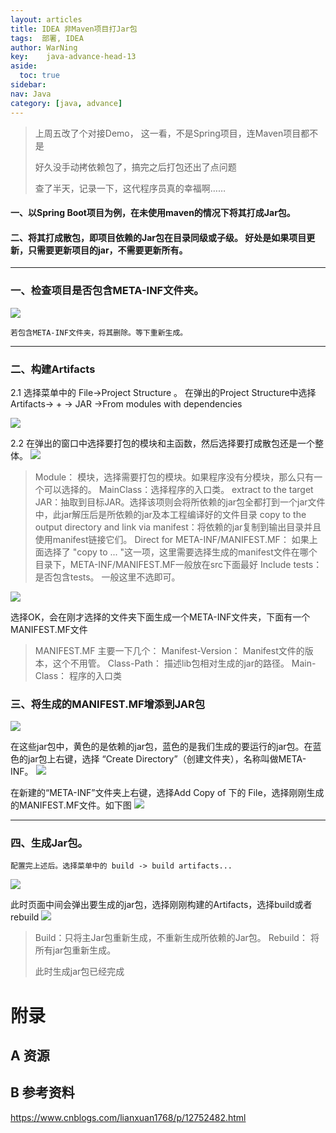 ```yaml
---
layout: articles
title: IDEA 非Maven项目打Jar包
tags:  部署, IDEA
author: WarNing
key:    java-advance-head-13
aside:
  toc: true
sidebar:
nav: Java
category: [java, advance]
---
```




> 上周五改了个对接Demo， 这一看，不是Spring项目，连Maven项目都不是
>
> 好久没手动拷依赖包了，搞完之后打包还出了点问题
>
> 查了半天，记录一下，这代程序员真的幸福啊……
>


<!--more-->

#### 一、以Spring Boot项目为例，在未使用maven的情况下将其打成Jar包。

#### 二、将其打成散包，即项目依赖的Jar包在目录同级或子级。 好处是如果项目更新，只需要更新项目的jar，不需要更新所有。

------

### 一、检查项目是否包含META-INF文件夹。

![](https://gitee.com/war-ning/picture/raw/master/blog//20210816101234.png)

```
若包含META-INF文件夹，将其删除。等下重新生成。
```

------

### 二、构建Artifacts

2.1 选择菜单中的 File->Project Structure 。 在弹出的Project Structure中选择 Artifacts-> + -> JAR ->From modules with dependencies

![](https://gitee.com/war-ning/picture/raw/master/blog//20210816101303.png)

2.2 在弹出的窗口中选择要打包的模块和主函数，然后选择要打成散包还是一个整体。
![](https://gitee.com/war-ning/picture/raw/master/blog//20210816101323.png)

> Module： 模块，选择需要打包的模块。如果程序没有分模块，那么只有一个可以选择的。
> MainClass：选择程序的入口类。
> extract to the target JAR：抽取到目标JAR。选择该项则会将所依赖的jar包全都打到一个jar文件中，此jar解压后是所依赖的jar及本工程编译好的文件目录
> copy to the output directory and link via manifest：将依赖的jar复制到输出目录并且使用manifest链接它们。
> Direct for META-INF/MANIFEST.MF： 如果上面选择了 "copy to ... "这一项，这里需要选择生成的manifest文件在哪个目录下，META-INF/MANIFEST.MF一般放在src下面最好
> Include tests： 是否包含tests。 一般这里不选即可。

![](https://gitee.com/war-ning/picture/raw/master/blog//20210816101342.png)

选择OK，会在刚才选择的文件夹下面生成一个META-INF文件夹，下面有一个MANIFEST.MF文件

> MANIFEST.MF
> 主要一下几个：
> Manifest-Version： Manifest文件的版本，这个不用管。
> Class-Path： 描述lib包相对生成的jar的路径。
> Main-Class： 程序的入口类

### 三、将生成的MANIFEST.MF增添到JAR包

![](https://gitee.com/war-ning/picture/raw/master/blog//20210816101408.png)

在这些jar包中，黄色的是依赖的jar包，蓝色的是我们生成的要运行的jar包。在蓝色的jar包上右键，选择 “Create Directory”（创建文件夹），名称叫做META-INF。
![](https://gitee.com/war-ning/picture/raw/master/blog//20210816101423.png)

在新建的“META-INF”文件夹上右键，选择Add Copy of 下的 File，选择刚刚生成的MANIFEST.MF文件。如下图
![](https://gitee.com/war-ning/picture/raw/master/blog//20210816101442.png)

------

### 四、生成Jar包。

```
配置完上述后。选择菜单中的 build -> build artifacts...
```

![](https://gitee.com/war-ning/picture/raw/master/blog//20210816101500.png)

此时页面中间会弹出要生成的jar包，选择刚刚构建的Artifacts，选择build或者rebuild
![](https://gitee.com/war-ning/picture/raw/master/blog//20210816101515.png)

> Build：只将主Jar包重新生成，不重新生成所依赖的Jar包。
> Rebuild： 将所有jar包重新生成。
>
>
>
> 此时生成jar包已经完成



# 附录
## A 资源
## B 参考资料
https://www.cnblogs.com/lianxuan1768/p/12752482.html


